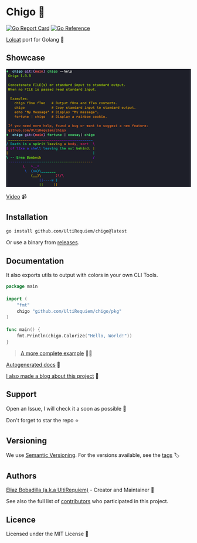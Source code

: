 # Chigo 🦄

[![Go Report Card](https://goreportcard.com/badge/github.com/UltiRequiem/chigo)](https://goreportcard.com/report/github.com/UltiRequiem/chigo)
[![Go Reference](https://pkg.go.dev/badge/github.com/UltiRequiem/chigo/pkg.svg)](https://pkg.go.dev/github.com/UltiRequiem/chigo/pkg)

[Lolcat](https://github.com/busyloop/lolcat) port for Golang 🌈

## Showcase

![Screenshot](./assets/screenshot.png)

[Video](https://youtu.be/4Bc-aBfjxwY) 📹

## Installation

```sh
go install github.com/UltiRequiem/chigo@latest
```

Or use a binary from
[releases](https://github.com/UltiRequiem/chigo/releases/latest).

## Documentation

It also exports utils to output with colors in your own CLI Tools.

```go
package main

import (
	"fmt"
	chigo "github.com/UltiRequiem/chigo/pkg"
)

func main() {
	fmt.Println(chigo.Colorize("Hello, World!"))
}
```

> [A more complete example](https://github.com/UltiRequiem/lorelai/tree/main/cmd/utils.go)
> 🕵️‍♂️

[Autogenerated docs](https://pkg.go.dev/github.com/UltiRequiem/chigo/pkg) 📑

[I also made a blog about this project](https://blog.ultirequiem.com/chigo) 🚀

## Support

Open an Issue, I will check it a soon as possible 👀

Don't forget to star the repo ⭐

## Versioning

We use [Semantic Versioning](http://semver.org). For the versions available, see
the [tags](https://github.com/UltiRequiem/chigo/tags) 🏷️

## Authors

[Eliaz Bobadilla (a.k.a UltiRequiem)](https://ultirequiem.com) - Creator and
Maintainer 💪

See also the full list of
[contributors](https://github.com/UltiRequiem/chigo/contributors) who
participated in this project.

## Licence

Licensed under the MIT License 📄
